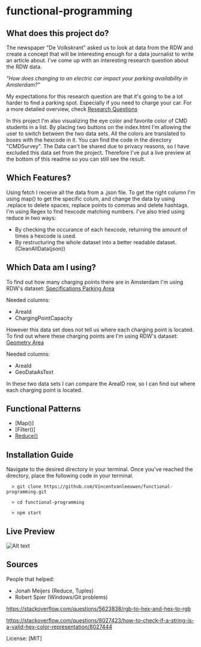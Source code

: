 # functional-programming

## What does this project do?

The newspaper "De Volkskrant" asked us to look at data from the RDW and create a concept that will be interesting enough for a data journalist to write an article about.
I've come up with an interesting research question about the RDW data.

*"How does changing to an electric car impact your parking availability in Amsterdam?"*

My expectations for this research question are that it's going to be a lot harder to find a parking spot. Especially if you need to charge your car.
For a more detailed overview, check [Research Questions](https://github.com/Vincentvanleeuwen/functional-programming/wiki/The-Research-of-the-Data)

In this project I'm also visualizing the eye color and favorite color of CMD students in a list. By placing two buttons on the index.html I'm allowing the user to switch between the two data sets. All the colors are translated to boxes with the hexcode in it. You can find the code in the directory "CMDSurvey". The Data can't be shared due to privacy reasons, so I have excluded this data set from the project. Therefore I've put a live preview at the bottom of this readme so you can still see the result.


## Which Features?

Using fetch I receive all the data from a .json file. 
To get the right column I'm using map() to get the specific colum, and change the data by using .replace to delete spaces, replace points to commas and delete hashtags.
I'm using Regex to find hexcode matching numbers. 
I've also tried using reduce in two ways: 
- By checking the occurance of each hexcode, returning the amount of times a hexcode is used. 
- By restructuring the whole dataset into a better readable dataset. (CleanAllData(json))

## Which Data am I using?
To find out how many charging points there are in Amsterdam I'm using RDW's dataset: [Specifications Parking Area](https://opendata.rdw.nl/Parkeren/Open-Data-Parkeren-SPECIFICATIES-PARKEERGEBIED/b3us-f26s)

Needed columns:
- AreaId
- ChargingPointCapacity

However this data set does not tell us where each charging point is located.
To find out where these charging points are I'm using RDW's dataset: [Geometry Area](https://opendata.rdw.nl/Parkeren/Open-Data-Parkeren-GEOMETRIE-GEBIED/nsk3-v9n7)

Needed columns:
- AreaId
- GeoDataAsText

In these two data sets I can compare the AreaID row, so I can find out where each charging point is located.

## Functional Patterns

- [Map()]
- [Filter()]
- [Reduce()](https://github.com/Vincentvanleeuwen/functional-programming/wiki/What-the-Reduce%3F!)

## Installation Guide

Navigate to the desired directory in your terminal. Once you've reached the directory, place the following code in your terminal.
```terminal
  > git clone https://github.com/Vincentvanleeuwen/functional-programming.git
  
  > cd functional-programming
  
  > npm start
```

## Live Preview

![Alt text](https://github.com/Vincentvanleeuwen/functional-programming/blob/main/media/datasetcolors.gif)


## Sources

People that helped: 
- Jonah Meijers (Reduce, Tuples)
- Robert Spier (Windows/Git problems)

https://stackoverflow.com/questions/5623838/rgb-to-hex-and-hex-to-rgb

https://stackoverflow.com/questions/8027423/how-to-check-if-a-string-is-a-valid-hex-color-representation/8027444


License: [MIT]
